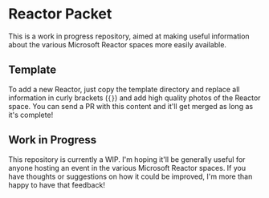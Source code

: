 # Reactor Packet

This is a work in progress repository, aimed at making useful information about the various Microsoft Reactor spaces more easily available.

## Template

To add a new Reactor, just copy the template directory and replace all information in curly brackets (`{}`) and add high quality photos of the Reactor space. You can send a PR with this content and it'll get merged as long as it's complete!

## Work in Progress

This repository is currently a WIP. I'm hoping it'll be generally useful for anyone hosting an event in the various Microsoft Reactor spaces. If you have thoughts or suggestions on how it could be improved, I'm more than happy to have that feedback!
